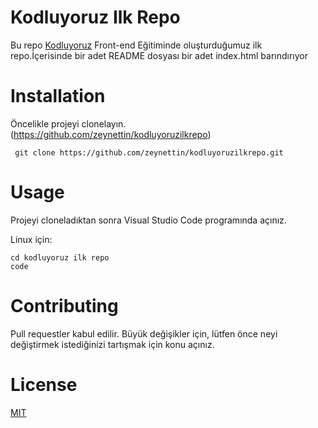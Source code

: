 # Kodluyoruz Ilk Repo
Bu repo [Kodluyoruz](https://www.kodluyoruz.org) Front-end Eğitiminde oluşturduğumuz ilk repo.İçerisinde bir adet README dosyası bir adet index.html barındırıyor

# Installation 

Öncelikle projeyi clonelayın.(https://github.com/zeynettin/kodluyoruzilkrepo)


```
 git clone https://github.com/zeynettin/kodluyoruzilkrepo.git 
 ```

# Usage 

Projeyi cloneladıktan sonra Visual Studio Code programında açınız.

Linux için: 

```
cd kodluyoruz ilk repo 
code 
```

# Contributing 

Pull requestler kabul edilir. Büyük değişikler için, lütfen önce neyi değiştirmek istediğinizi tartışmak için konu açınız.


# License

[MIT](LICENSE)